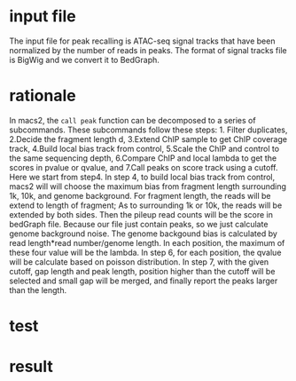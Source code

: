 # input file
The input file for peak recalling is ATAC-seq signal tracks that have been normalized by the number of reads in peaks. The format of signal tracks file is BigWig and we convert it to BedGraph.
# rationale
In macs2, the `call peak` function can be decomposed to a series of subcommands. These subcommands follow these steps: 1. Filter duplicates, 2.Decide the fragment length d, 3.Extend ChIP sample to get ChIP coverage track, 4.Build local bias track from control, 5.Scale the ChIP and control to the same sequencing depth, 6.Compare ChIP and local lambda to get the scores in pvalue or qvalue, and 7.Call peaks on score track using a cutoff. Here we start from step4.
In step 4, to build local bias track from control, macs2 will will choose the maximum bias from fragment length surrounding 1k, 10k, and genome background. For fragment length, the reads will be extend to length of fragment; As to surrounding 1k or 10k, the reads will be extended by both sides. Then the pileup read counts will be the score in bedGraph file. Because our file just contain peaks, so we just calculate genome background noise. The genome backgound bias is calculated by read length*read number/genome length. In each position, the maximum of these four value will be the lambda. In step 6, for each position, the qvalue will be calculate based on poisson distribution. In step 7, with the given cutoff, gap length and peak length, position higher than the cutoff will be selected and small gap will be merged, and finally report the peaks larger than the length.  
# test
# result
<!--stackedit_data:
eyJoaXN0b3J5IjpbLTEyNzcxNjkwOTgsMTI5MDY2OTQ3Myw3OT
I2MzE1NDksLTEyNDkwNzA4ODgsNjAyMDkxMzQsLTEzNDczODgy
NTIsLTEzMzEzMDMyMzcsLTM5OTY0NjY1NSwtMTY3OTY3OTI4MV
19
-->
